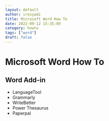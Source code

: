 ```yaml
---
layout: default
author: irosyadi
title: Microsoft Word How To
date: 2022-09-12 15:35:09
category: howto
tags: ["word"]
draft: false
---
```



# Microsoft Word How To

## Word Add-in
- LanguageTool
- Grammarly
- WriteBetter
- Power Thesaurus
- Paperpal
